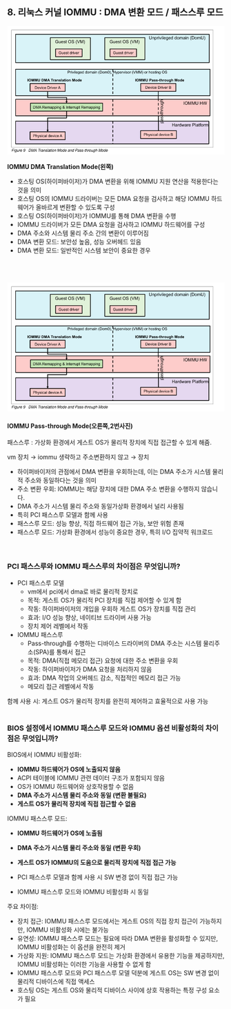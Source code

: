 ## 8. 리눅스 커널 IOMMU : DMA 변환 모드 / 패스스루 모드

![dma translation mode and pass-through mode](images/dma_translation_mode_and_pass-through_mode.png)

**IOMMU DMA Translation Mode(왼쪽)**

- 호스팅 OS(하이퍼바이저)가 DMA 변환을 위해 IOMMU 지원 연산을 적용한다는 것을 의미
- 호스팅 OS의 IOMMU 드라이버는 모든 DMA 요청을 검사하고 해당 IOMMU 하드웨어가 올바르게 변환할 수 있도록 구성
- 호스팅 OS(하이퍼바이저)가 IOMMU를 통해 DMA 변환을 수행
- IOMMU 드라이버가 모든 DMA 요청을 검사하고 IOMMU 하드웨어를 구성
- DMA 주소와 시스템 물리 주소 간의 변환이 이루어짐
- DMA 변환 모드: 보안성 높음, 성능 오버헤드 있음
- DMA 변환 모드: 일반적인 시스템 보안이 중요한 경우<br><br><br><br>

![iommu pass-through mode](images/dma_translation_mode_and_pass-through_mode.png)

#### **IOMMU Pass-through Mode(오른쪽,2번사진)**

패스스루 : 가상화 환경에서 게스트 OS가 물리적 장치에 직접 접근할 수 있게 해줌.

vm 장치 → iommu 생략하고 주소변환하지 않고 → 장치

- 하이퍼바이저의 관점에서 DMA 변환을 우회하는데, 이는 DMA 주소가 시스템 물리적 주소와 동일하다는 것을 의미
- 주소 변환 우회: IOMMU는 해당 장치에 대한 DMA 주소 변환을 수행하지 않습니다.
- DMA 주소가 시스템 물리 주소와 동일가상화 환경에서 널리 사용됨
- 특히 PCI 패스스루 모델과 함께 사용
- 패스스루 모드: 성능 향상, 직접 하드웨어 접근 가능, 보안 위험 존재
- 패스스루 모드: 가상화 환경에서 성능이 중요한 경우, 특히 I/O 집약적 워크로드<br><br><br>

### PCI 패스스루와 IOMMU 패스스루의 차이점은 무엇입니까?

- PCI 패스스루 모델
    - vm에서 pci에서 dma로 바로 물리적 장치로
    - 목적: 게스트 OS가 물리적 PCI 장치를 직접 제어할 수 있게 함
    - 작동: 하이퍼바이저의 개입을 우회하 게스트 OS가 장치를 직접 관리
    - 효과: I/O 성능 향상, 네이티브 드라이버 사용 가능
    - 장치 제어 레벨에서 작동
- IOMMU 패스스루
    - Pass-through를 수행하는 디바이스 드라이버의 DMA 주소는 시스템 물리주소(SPA)를 통해서 접근
    - 목적: DMA(직접 메모리 접근) 요청에 대한 주소 변환을 우회
    - 작동: 하이퍼바이저가 DMA 요청을 처리하지 않음
    - 효과: DMA 작업의 오버헤드 감소, 직접적인 메모리 접근 가능
    - 메모리 접근 레벨에서 작동

함께 사용 시: 게스트 OS가 물리적 장치를 완전히 제어하고 효율적으로 사용 가능
<br><br>


### BIOS 설정에서 IOMMU 패스스루 모드와 IOMMU 옵션 비활성화의 차이점은 무엇입니까?

BIOS에서 IOMMU 비활성화:

- **IOMMU 하드웨어가 OS에 노출되지 않음**
- ACPI 테이블에 IOMMU 관련 데이터 구조가 포함되지 않음
- OS가 IOMMU 하드웨어와 상호작용할 수 없음
- **DMA 주소가 시스템 물리 주소와 동일 (변환 불필요)**
- **게스트 OS가 물리적 장치에 직접 접근할 수 없음**

IOMMU 패스스루 모드:

- **IOMMU 하드웨어가 OS에 노출됨**
- **DMA 주소가 시스템 물리 주소와 동일 (변환 우회)**
- **게스트 OS가 IOMMU의 도움으로 물리적 장치에 직접 접근 가능**
- PCI 패스스루 모델과 함께 사용 시 SW 변경 없이 직접 접근 가능

- IOMMU 패스스루 모드와 IOMMU 비활성화 시 동일

주요 차이점:

- 장치 접근: IOMMU 패스스루 모드에서는 게스트 OS의 직접 장치 접근이 가능하지만, IOMMU 비활성화 시에는 불가능
- 유연성: IOMMU 패스스루 모드는 필요에 따라 DMA 변환을 활성화할 수 있지만, IOMMU 비활성화는 이 옵션을 완전히 제거
- 가상화 지원: IOMMU 패스스루 모드는 가상화 환경에서 유용한 기능을 제공하지만, IOMMU 비활성화는 이러한 기능을 사용할 수 없게 함
- IOMMU 패스스루 모드와 PCI 패스스루 모델 덕분에 게스트 OS는 SW 변경 없이 물리적 디바이스에 직접 액세스
- 호스팅 OS는 게스트 OS와 물리적 디바이스 사이에 상호 작용하는 특정 구성 요소가 필요